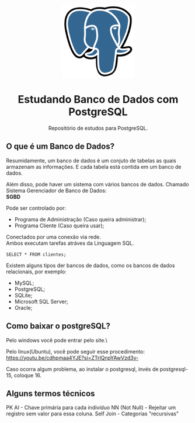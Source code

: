 <div align="center">
  <img width="200"
    alt="Java Logo"
    src="https://raw.githubusercontent.com/devicons/devicon/master/icons/postgresql/postgresql-original.svg"
    />
  <h1>Estudando Banco de Dados com PostgreSQL</h1>
  Repositório de estudos para PostgreSQL.
</div>

## O que é um Banco de Dados?
Resumidamente, um banco de dados é um conjuto de tabelas as quais armazenam as informações. E cada tabela está contida em um banco de dados.

Além disso, pode haver um sistema com vários bancos de dados. Chamado Sistema Gerenciador de Banco de Dados:\
**SGBD**

Pode ser controlado por:
- Programa de Administração (Caso queira administrar);
- Programa Cliente (Caso queira usar);

Conectados por uma conexão via rede.\
Ambos executam tarefas atráves da Linguagem SQL.

```
SELECT * FROM clientes;
```

Existem alguns tipos der bancos de dados, como os bancos de dados relacionais, por exemplo:
- MySQL;
- PostgreSQL;
- SQLite;
- Microsoft SQL Server;
- Oracle;

## Como baixar o postgreSQL?
Pelo windows você pode entrar pelo site.\

Pelo linux(Ubuntu), você pode seguir esse procedimento:
https://youtu.be/cdhpmaa4YJE?si=ZTrlQnpYAwVzd3v-

Caso ocorra algum problema, ao instalar o postgresql, invés de postgresql-15, coloque 16.


## Alguns termos técnicos
PK AI - Chave primária para cada indivíduo
NN (Not Null) - Rejeitar um registro sem valor para essa coluna. 
Self Join - Categorias "recursivas"

